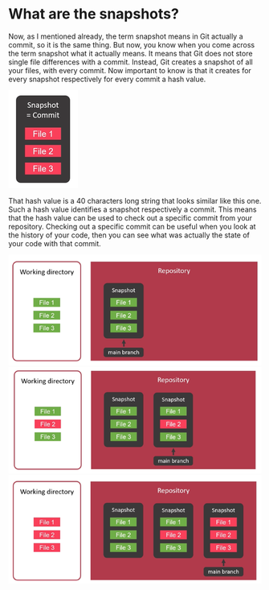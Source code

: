 # What are the snapshots?

Now, as I mentioned already, the term snapshot means in Git actually a commit, so it is the same thing. But now, you know when you come across the term snapshot what it actually means. It means that Git does not store single file differences with a commit. Instead, Git creates a snapshot of all your files, with every commit. Now important to know is that it creates for every snapshot respectively for every commit a hash value.

![snapshot 4](../images/snapshots_4.png)

That hash value is a 40 characters long string that looks similar like this one. Such a hash value identifies a snapshot respectively a commit. This means that the hash value can be used to check out a specific commit from your repository. Checking out a specific commit can be useful when you look at the history of your code, then you can see what was actually the state of your code with that commit.

![snapshot 1](../images/snapshots_1.png)
![snapshot 2](../images/snapshots_2.png)
![snapshot 3](../images/snapshots_3.png)
